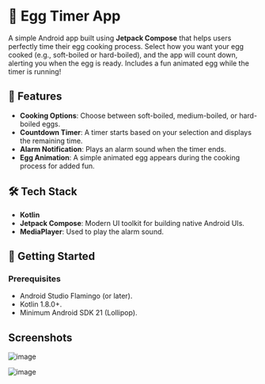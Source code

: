 # 🥚 Egg Timer App

A simple Android app built using **Jetpack Compose** that helps users perfectly time their egg cooking process. Select how you want your egg cooked (e.g., soft-boiled or hard-boiled), and the app will count down, alerting you when the egg is ready. Includes a fun animated egg while the timer is running!

## 🎯 Features
- **Cooking Options**: Choose between soft-boiled, medium-boiled, or hard-boiled eggs.
- **Countdown Timer**: A timer starts based on your selection and displays the remaining time.
- **Alarm Notification**: Plays an alarm sound when the timer ends.
- **Egg Animation**: A simple animated egg appears during the cooking process for added fun.

## 🛠️ Tech Stack
- **Kotlin**
- **Jetpack Compose**: Modern UI toolkit for building native Android UIs.
- **MediaPlayer**: Used to play the alarm sound.

## 🚀 Getting Started

### Prerequisites
- Android Studio Flamingo (or later).
- Kotlin 1.8.0+.
- Minimum Android SDK 21 (Lollipop).

## Screenshots
![image](https://github.com/user-attachments/assets/83b10181-2ca3-489b-a080-c54b775c65cf)

![image](https://github.com/user-attachments/assets/675e54f0-2d69-4b74-bf64-9630347c04df)

